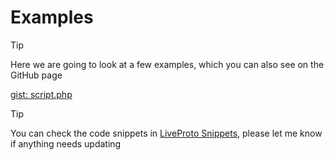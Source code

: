# Examples

> [!TIP]
> Here we are going to look at a few examples, which you can also see on the GitHub page

[gist: script.php](https://raw.githubusercontent.com/TakNone/LiveProto/refs/heads/main/examples/bot-example ':include :type=code')

> [!TIP]
> You can check the code snippets in [LiveProto Snippets](https://t.me/LiveProtoSnippets), please let me know if anything needs updating
